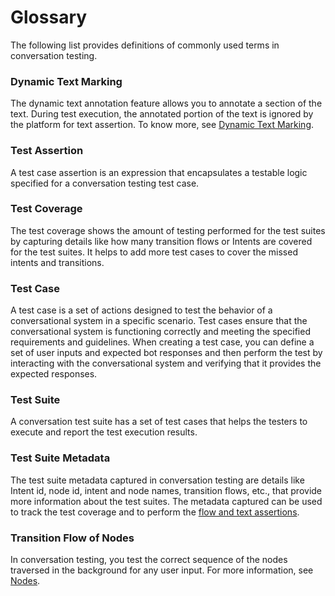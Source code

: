 # **Glossary**

The following list provides definitions of commonly used terms in conversation testing.


### Dynamic Text Marking

The dynamic text annotation feature allows you to annotate a section of the text. During test execution, the annotated portion of the text is ignored by the platform for text assertion. To know more, see [Dynamic Text Marking](https://docsinternal-kore.github.io/docs/xo/automation/testing/regression-testing/conversation-testing/test-case-assertion/#dynamic-text-marking).


### Test Assertion

A test case assertion is an expression that encapsulates a testable logic specified for a conversation testing test case.


### Test Coverage

The test coverage shows the amount of testing performed for the test suites by capturing details like how many transition flows or Intents are covered for the test suites. It helps to add more test cases to cover the missed intents and transitions.


### Test Case

A test case is a set of actions designed to test the behavior of a conversational system in a specific scenario. Test cases ensure that the conversational system is functioning correctly and meeting the specified requirements and guidelines. When creating a test case, you can define a set of user inputs and expected bot responses and then perform the test by interacting with the conversational system and verifying that it provides the expected responses.


### Test Suite

A conversation test suite has a set of test cases that helps the testers to execute and report the test execution results.


### Test Suite Metadata

The test suite metadata captured in conversation testing are details like Intent id, node id, intent and node names, transition flows, etc., that provide more information about the test suites. The metadata captured can be used to track the test coverage and to perform the [flow and text assertions](https://docsinternal-kore.github.io/docs/xo/automation/testing/regression-testing/conversation-testing/test-case-assertion/#types-of-assertions).


### Transition Flow of Nodes

In conversation testing, you test the correct sequence of the nodes traversed in the background for any user input. For more information, see [Nodes](https://developer.kore.ai/docs/bots/bot-builder-tool/dialog-task/nodes-transitions/).
